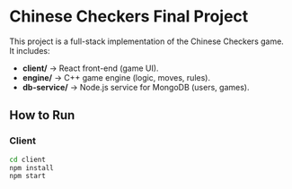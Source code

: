 # Chinese Checkers Final Project

This project is a full-stack implementation of the Chinese Checkers game.  
It includes:
- **client/** → React front-end (game UI).
- **engine/** → C++ game engine (logic, moves, rules).
- **db-service/** → Node.js service for MongoDB (users, games).

## How to Run

### Client
```bash
cd client
npm install
npm start
